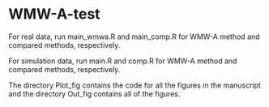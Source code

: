 # WMW-A-test
For real data, run main_wmwa.R and main_comp.R for WMW-A method and compared methods, respectively. 

For simulation data, run main.R and comp.R for WMW-A method and compared methods, respectively. 

The directory Plot_fig contains the code for all the figures in the manuscript and the directory Out_fig contains all of the figures.
